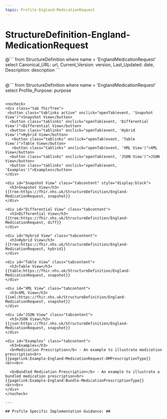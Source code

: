 ```yaml
---
topic: Profile-England-MedicationRequest
---
```

# StructureDefinition-England-MedicationRequest


<div id="transpose">
@```
from
	StructureDefinition
where
	name = 'EnglandMedicationRequest'
select
	Canonical_URL: url,
  Current_Version: version,
  Last_Updated: date,
	Description: description
```
</div>
<br>

@```
from
	StructureDefinition
where
	name = 'EnglandMedicationRequest'
select
	Profile_Purpose: purpose
```

<nocheck>
<div class="tab fhirTree">
 <button class="tablinks active" onclick="openTab(event, 'Snapshot View')">Snapshot View</button>
  <button class="tablinks" onclick="openTab(event, 'Differential View')">Differential View</button>
  <button class="tablinks" onclick="openTab(event, 'Hybrid View')">Hybrid View</button>
   <button class="tablinks" onclick="openTab(event, 'Table View')">Table View</button>
   <button class="tablinks" onclick="openTab(event, 'XML View')">XML View</button>
  <button class="tablinks" onclick="openTab(event, 'JSON View')">JSON View</button>
  <button class="tablinks" onclick="openTab(event, 'Examples')">Examples</button>
</div>

<div id="Snapshot View" class="tabcontent" style="display:block">
  <h3>Snapshot View</h3>
{{tree:https://fhir.nhs.uk/StructureDefinition/England-MedicationRequest, snapshot}}
</div>

<div id="Differential View" class="tabcontent">
  <h3>Differential View</h3>
{{tree:https://fhir.nhs.uk/StructureDefinition/England-MedicationRequest, diff}}
</div>

<div id="Hybrid View" class="tabcontent">
  <h3>Hybrid View</h3>
{{tree:https://fhir.nhs.uk/StructureDefinition/England-MedicationRequest, hybrid}}
</div>

<div id="Table View" class="tabcontent">
  <h3>Table View</h3>
{{table:https://fhir.nhs.uk/StructureDefinition/England-MedicationRequest, snapshot}}
</div>

<div id="XML View" class="tabcontent">
  <h3>XML View</h3>
{{xml:https://fhir.nhs.uk/StructureDefinition/England-MedicationRequest, snapshot}}
</div>

<div id="JSON View" class="tabcontent">
  <h3>JSON View</h3>
{{json:https://fhir.nhs.uk/StructureDefinition/England-MedicationRequest, snapshot}}
</div>

<div id="Examples" class="tabcontent">
  <h3>Examples</h3>
  <b>Medication Prescription</b> - An example to illustrate medication prescription<br>
{{pagelink:Example-England-MedicationRequest-DMPrescriptionType}}
<br><br>

  <b>Bundled Medication Prescription</b> - An example to illustrate a bundled medication prescription<br>
{{pagelink:Example-England-Bundle-MedicationPrescriptionType}}
<br><br>
</div>
</nocheck>

---

## Profile Specific Implementation Guidance: ##
